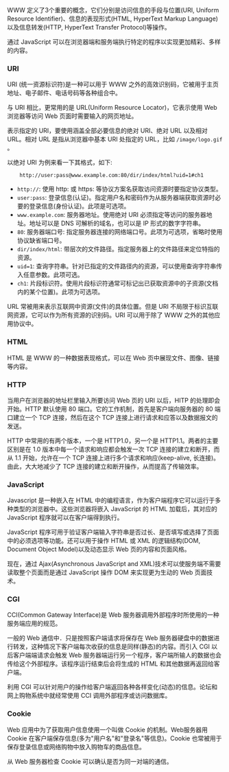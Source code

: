 
WWW 定义了3个重要的概念，它们分别是访问信息的手段与位置(URI, Uniform Resource Identifier)、信息的表现形式(HTML, HyperText Markup Language)以及信息转发(HTTP, HyperText Transfer Protocol)等操作。

通过 JavaScript 可以在浏览器端和服务端执行特定的程序以实现更加精彩、多样的内容。


### URI

URI (统一资源标识符)是一种可以用于 WWW 之外的高效识别码，它被用于主页地址、电子邮件、电话号码等各种组合中。

与 URI 相比，更常用的是 URL(Uniform Resource Locator)，它表示使用 Web 浏览器等访问 Web 页面时需要输入的网页地址。

表示指定的 URI，要使用涵盖全部必要信息的绝对 URI、绝对 URL 以及相对 URL。相对 URL 是指从浏览器中基本 URI 处指定的 URL，比如 `/image/logo.gif` 。

以绝对 URI 为例来看一下其格式，如下:
```shell
    http://user:pass@www.example.com:80/dir/index/html?uid=1#ch1
```
* `http://`: 使用 http: 或 https: 等协议方案名获取访问资源时要指定协议类型。
* `user:pass`: 登录信息(认证)。指定用户名和密码作为从服务器端获取资源时必要的登录信息(身份认证)。此项是可选项。
* `www.example.com`: 服务器地址。使用绝对 URI 必须指定等访问的服务器地址。地址可以是 DNS 可解析的域名，也可以是 IP 形式的数字字符串。
* `80`: 服务器端口号: 指定服务器连接的网络端口号。此项为可选项，省略时使用协议缺省端口号。
* `dir/index/html`: 带层次的文件路径。指定服务器上的文件路径来定位特指的资源。
* `uid=1`: 查询字符串。针对已指定的文件路径内的资源，可以使用查询字符串传入任意参数。此项可选。
* `ch1`: 片段标识符。使用片段标识符通常可标记出已获取资源中的子资源(文档内的某个位置)。此项为可选项。

URL 常被用来表示互联网中资源(文件)的具体位置。但是 URI 不局限于标识互联网资源，它可以作为所有资源的识别码。URI 可以用于除了 WWW 之外的其他应用协议中。


### HTML

HTML 是 WWW 的一种数据表现格式，可以在 Web 页中展现文件、图像、链接等内容。


### HTTP

当用户在浏览器的地址栏里输入所要访问 Web 页的 URI 以后，HITP 的处理即会开始。HTTP 默认使用 80 端口。它的工作机制，首先是客户端向服务器的 80 端口建立一个 TCP 连接，然后在这个 TCP 连接上进行请求和应答以及数据报文的发送。

HTTP 中常用的有两个版本，一个是 HTTP1.0，另一个是 HTTP1.1。两者的主要区别是在 1.0 版本中每一个请求和响应都会触发一次 TCP 连接的建立和断开，而从 1.1 开始，允许在一个 TCP 连接上进行多个请求和响应(keep-alive, 长连接)。由此，大大地减少了 TCP 连接的建立和断开操作，从而提高了传输效率。


### JavaScript

Javascript 是一种嵌入在 HTML 中的编程语言，作为客户端程序它可以运行于多种类型的浏览器中。这些浏览器将嵌入 JavaScript 的 HTML 加载后，其对应的 JavaScript 程序就可以在客户端得到执行。

JavaScript 程序可用于验证客户端输入字符串是否过长、是否填写或选择了页面中的必须选项等功能。还可以用于操作 HTML 或 XML 的逻辑结构(DOM, Document Object Model)以及动态显示 Web 页的内容和页面风格。

现在，通过 Ajax(Asynchronous JavaScript and XML)技术可以使服务端不需要读取整个页面而是通过 JavaScript 操作 DOM 来实现更为生动的 Web 页面技术。


### CGI

CCI(Common Gateway Interface)是 Web 服务器调用外部程序时所使用的一种服务端应用的规范。

一般的 Web 通信中．只是按照客户端请求将保存在 Web 服务器硬盘中的数据进行转发，这种情况下客户端每次收获的信息是同样(静态)的内容。而引入 CGI 以后客户端端请求会触发 Web 服务器端运行另一个程序，客户端所输人的数据也会传给这个外部程序。该程序运行结束后会将生成的 HTML 和其他数据再返回给客户端。

利用 CGI 可以针对用户的操作给客户端返回各种各样变化(动态)的信息。论坛和网上购物系统中就经常使用 CCI 调用外部程序或访问数据库。


### Cookie

Web 应用中为了获取用户信息使用一个叫做 Cookie 的机制。Web服务器用 Cookie 在客户端保存信息(多为"用户名"和"登录名"等信息)。Cookie 也常被用于保存登录信息或网络购物中放入购物车的商品信息。

从 Web 服务器检查 Cookie 可以确认是否为同一对端的通信。
